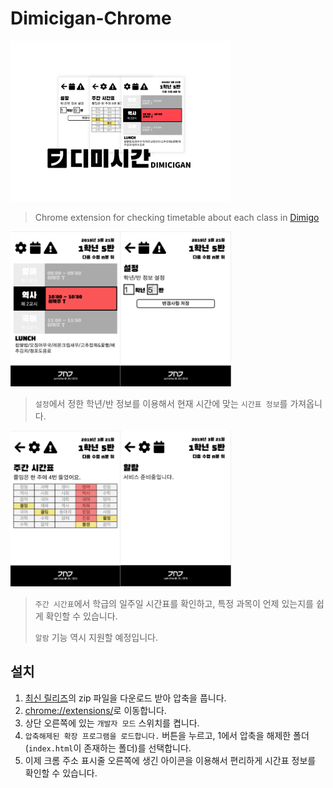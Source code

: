 # Dimicigan-Chrome
<img alt="cover" src="./screenshots/cover.png" width="70%">

> Chrome extension for checking timetable about each class in [Dimigo](https://dimigo.hs.kr)

<img src="./screenshots/index.png" width="35%"><img src="./screenshots/settings.png" width="35%">
> `설정`에서 정한 학년/반 정보를 이용해서 현재 시간에 맞는 `시간표 정보`를 가져옵니다.

<img src="./screenshots/weekly.png" width="35%"><img src="./screenshots/alarm.png" width="35%">
> `주간 시간표`에서 학급의 일주일 시간표를 확인하고, 특정 과목이 언제 있는지를 쉽게 확인할 수 있습니다.
> 
> `알람` 기능 역시 지원할 예정입니다.

## 설치
 1. [최신 릴리즈](https://github.com/junhoyeo/Dimicigan-Chrome/releases)의 zip 파일을 다운로드 받아 압축을 풉니다.
 2. [chrome://extensions/](chrome://extensions/)로 이동합니다.
 3. 상단 오른쪽에 있는 `개발자 모드` 스위치를 켭니다.
 4. `압축해제된 확장 프로그램을 로드합니다.` 버튼을 누르고, 1에서 압축을 해제한 폴더(`index.html`이 존재하는 폴더)를 선택합니다.
 5. 이제 크롬 주소 표시줄 오른쪽에 생긴 아이콘을 이용해서 편리하게 시간표 정보를 확인할 수 있습니다.
